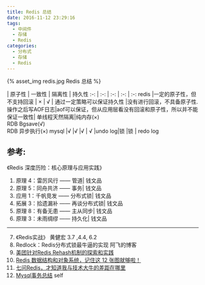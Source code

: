 ```yaml
---
title: Redis 总结
date: 2016-11-12 23:29:16
tags:
  - 中间件
  - 存储
  - Redis
categories: 
  - 分布式
  - 存储
  - Redis    
---
```


<p></p>
<!-- more -->

{% asset_img redis.jpg Redis 总结 %}

 | 原子性  |    一致性 | 隔离性  | 持久性
 :-: | :-:     | :-:      | :-:     | :-: 
 redis |一定的原子性，但不支持回滚   | × | √  | 通过一定策略可以保证持久性
       |没有进行回滚，不具备原子性.<br>操作之后写AOF日志|aof可以保证，但从应用层看没有回滚和原子性，所以并不能保证一致性| 单线程天然隔离|纯内存(×)<br>RDB Bgsave(√) <br> RDB 异步执行(×)
mysql  |√       |√    |√    | √
       |undo log|锁   |锁    | redo log


## 参考:
《Redis 深度历险：核心原理与应用实践》
1. 原理 4：雷厉风行 —— 管道| 钱文品
2. 原理 5：同舟共济 —— 事务| 钱文品
3. 应用 1：千帆竞发 —— 分布式锁| 钱文品
4. 拓展 3：拾遗漏补 —— 再谈分布式锁| 钱文品
5. 原理 8：有备无患 —— 主从同步| 钱文品
6. 原理 3：未雨绸缪 —— 持久化| 钱文品

---

7. 《Redis实战》 黄健宏 3.7 ,4.4, 6.2
8. Redlock：Redis分布式锁最牛逼的实现 阿飞的博客
9. [美团针对Redis Rehash机制的探索和实践](https://www.cnblogs.com/meituantech/p/9376472.html)
10. [Redis 数据结构和对象系统，记住这 12 张图就够啦！](https://mp.weixin.qq.com/s/fO0yoHGqtFH5lpu6688h2w)
11. [七问Redis，才知道我与技术大牛的差距在哪里 ](https://mp.weixin.qq.com/s?__biz=MzI4NTA1MDEwNg==&mid=2650780240&idx=1&sn=49fb636a97a3c21fec7d2e2b59bea09f&chksm=f3f907c5c48e8ed3aec22d5c9b227e08916da9c4318524b435335340dc9852b314dd8f3abf8b&scene=0&xtrack=1#rd)
12. [Mysql事务总结](../../../../2015/02/21/transaction/) self

